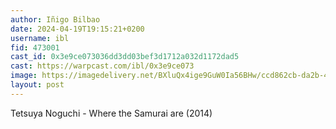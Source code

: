 ```yaml
---
author: Iñigo Bilbao
date: 2024-04-19T19:15:21+0200
username: ibl
fid: 473001
cast_id: 0x3e9ce073036dd3dd03bef3d1712a032d1172dad5
cast: https://warpcast.com/ibl/0x3e9ce073
image: https://imagedelivery.net/BXluQx4ige9GuW0Ia56BHw/ccd862cb-da2b-4073-6d54-cf3053352100/original
layout: post
---
```

Tetsuya Noguchi - Where the Samurai are (2014)  

<img src='https://imagedelivery.net/BXluQx4ige9GuW0Ia56BHw/ccd862cb-da2b-4073-6d54-cf3053352100/original' alt='' referrerpolicy='no-referrer'/>
<img src='https://imagedelivery.net/BXluQx4ige9GuW0Ia56BHw/2aff07c7-e315-4df9-b7ab-7161da8da400/original' alt='' referrerpolicy='no-referrer'/>